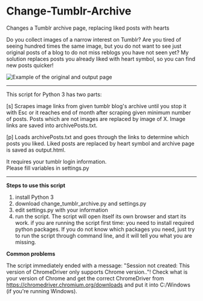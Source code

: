 # Change-Tumblr-Archive
Changes a Tumblr archive page, replacing liked posts with hearts

Do you collect images of a narrow interest on Tumblr?
Are you tired of seeing hundred times the same image,
but you do not want to see just original posts of a blog
to do not miss reblogs you have not seen yet?
My solution replaces posts you already liked 
with heart symbol, so you can find new posts quicker!

![Example of the original and output page](https://imgur.com/a/Vmgj5Ye)

***

This script for Python 3 has two parts:                     
                                                                
[s] Scrapes image links from given tumblr blog's archive until you stop it with Esc or it reaches end of month after scraping 
given minimum number of posts. Posts which are not images are replaced by image of X. Image links are saved into archivePosts.txt.                                           
                                                                 
[p] Loads archivePosts.txt and goes through the links to determine which posts you liked. Liked posts are replaced by heart symbol and archive page is saved as output.html.                                             
                                                                
It requires your tumblr login information.                  
Please fill variables in settings.py                                                                                                                 
                                                                
***

<b>Steps to use this script</b>

1. install Python 3
2. download change_tumblr_archive.py and settings.py
3. edit settings.py with your information
4. run the script. The script will open itself its own browser and start its work.
if you are running the script first time:
you need to install required python packages.
If you do not know which packages you need, just try to run the script through command line, and it will tell you what you are missing.


<b>Common problems</b>

The script immediately ended with a message: "Session not created: This version of ChromeDriver only supports Chrome version.."! Check what is your version of Chrome and get the correct ChromeDriver from https://chromedriver.chromium.org/downloads and put it into C:/Windows (if you're running Windows).




